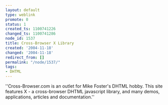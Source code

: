 ```yaml
---
layout: default
type: weblink
promote: 0
status: 1
created_ts: 1100741226
changed_ts: 1100741286
node_id: 1537
title: Cross-Browser X Library
created: '2004-11-18'
changed: '2004-11-18'
redirect_from: []
permalink: "/node/1537/"
tags:
- DHTML
---
```

''Cross-Browser.com is an outlet for Mike Foster's DHTML hobby. This site features X - a cross-browser DHTML javascript library, and many demos, applications, articles and documentation.''
